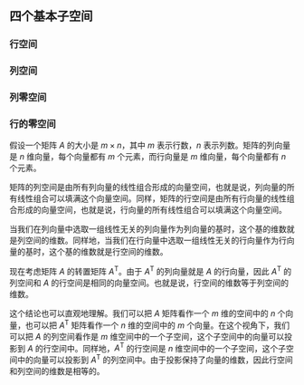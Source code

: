 ## 四个基本子空间

### 行空间


### 列空间


### 列零空间

### 行的零空间

假设一个矩阵 $A$ 的大小是 $m\times n$，其中 $m$ 表示行数，$n$ 表示列数。矩阵的列向量是 $n$ 维向量，每个向量都有 $m$ 个元素，而行向量是 $m$ 维向量，每个向量都有 $n$ 个元素。

矩阵的列空间是由所有列向量的线性组合形成的向量空间，也就是说，列向量的所有线性组合可以填满这个向量空间。同样，矩阵的行空间是由所有行向量的线性组合形成的向量空间，也就是说，行向量的所有线性组合可以填满这个向量空间。

当我们在列向量中选取一组线性无关的列向量作为列向量的基时，这个基的维数就是列空间的维数。同样地，当我们在行向量中选取一组线性无关的行向量作为行向量的基时，这个基的维数就是行空间的维数。

现在考虑矩阵 $A$ 的转置矩阵 $A^\mathrm{T}$。由于 $A^\mathrm{T}$ 的列向量就是 $A$ 的行向量，因此 $A^\mathrm{T}$ 的列空间和 $A$ 的行空间是相同的向量空间。也就是说，行空间的维数等于列空间的维数。

这个结论也可以直观地理解。我们可以把 $A$ 矩阵看作一个 $m$ 维的空间中的 $n$ 个向量，也可以把 $A^\mathrm{T}$ 矩阵看作一个 $n$ 维的空间中的 $m$ 个向量。在这个视角下，我们可以把 $A$ 的列空间看作是 $m$ 维空间中的一个子空间，这个子空间中的向量可以投影到 $A$ 的行空间中。同样地，$A^\mathrm{T}$ 的行空间是 $n$ 维空间中的一个子空间，这个子空间中的向量可以投影到 $A^\mathrm{T}$ 的列空间中。由于投影保持了向量的维数，因此行空间和列空间的维数是相等的。